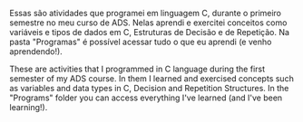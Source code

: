 Essas são atividades que programei em linguagem C, durante o primeiro semestre no meu curso de ADS.
Nelas aprendi e exercitei conceitos como variáveis e tipos de dados em C, Estruturas de Decisão e de Repetição.
Na pasta "Programas" é possível acessar tudo o que eu aprendi (e venho aprendendo!).

These are activities that I programmed in C language during the first semester of my ADS course.
In them I learned and exercised concepts such as variables and data types in C, Decision and Repetition Structures.
In the "Programs" folder you can access everything I've learned (and I've been learning!).

